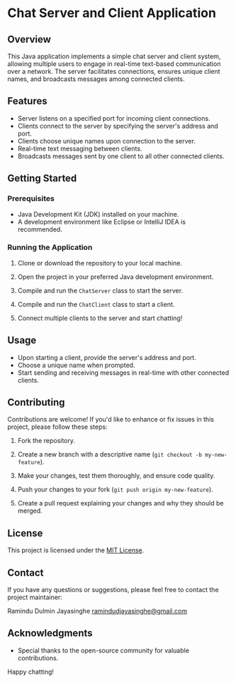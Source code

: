# Chat Server and Client Application

## Overview

This Java application implements a simple chat server and client system, allowing multiple users to engage in real-time text-based communication over a network. The server facilitates connections, ensures unique client names, and broadcasts messages among connected clients.

## Features

- Server listens on a specified port for incoming client connections.
- Clients connect to the server by specifying the server's address and port.
- Clients choose unique names upon connection to the server.
- Real-time text messaging between clients.
- Broadcasts messages sent by one client to all other connected clients.

## Getting Started

### Prerequisites

- Java Development Kit (JDK) installed on your machine.
- A development environment like Eclipse or IntelliJ IDEA is recommended.

### Running the Application

1. Clone or download the repository to your local machine.

2. Open the project in your preferred Java development environment.

3. Compile and run the `ChatServer` class to start the server.

4. Compile and run the `ChatClient` class to start a client.

5. Connect multiple clients to the server and start chatting!

## Usage

- Upon starting a client, provide the server's address and port.
- Choose a unique name when prompted.
- Start sending and receiving messages in real-time with other connected clients.

## Contributing

Contributions are welcome! If you'd like to enhance or fix issues in this project, please follow these steps:

1. Fork the repository.

2. Create a new branch with a descriptive name (`git checkout -b my-new-feature`).

3. Make your changes, test them thoroughly, and ensure code quality.

4. Push your changes to your fork (`git push origin my-new-feature`).

5. Create a pull request explaining your changes and why they should be merged.

## License

This project is licensed under the [MIT License](LICENSE).

## Contact

If you have any questions or suggestions, please feel free to contact the project maintainer:

Ramindu Dulmin Jayasinghe
ramindudjayasinghe@gmail.com

## Acknowledgments

- Special thanks to the open-source community for valuable contributions.

Happy chatting!
